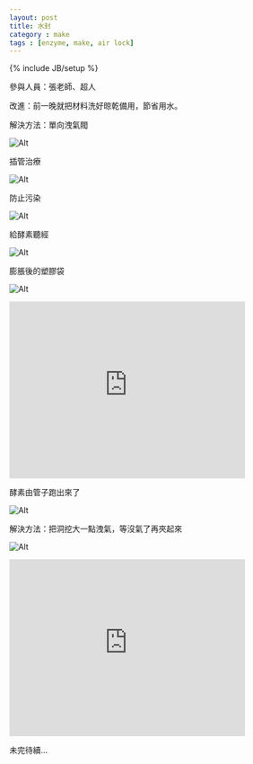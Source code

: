 ```yaml
---
layout: post
title: 水封
category : make
tags : [enzyme, make, air lock]
---
```

{% include JB/setup %}

參與人員：張老師、超人

改進：前一晚就把材料洗好晾乾備用，節省用水。

解決方法：單向洩氣閥

![Alt](/img/make/2012-10-10/DSC00597.JPG)

插管治療

![Alt](/img/make/2012-10-10/DSC00602.JPG)

防止污染

![Alt](/img/make/2012-10-10/DSC00604.JPG)

給酵素聽經

![Alt](/img/make/2012-10-10/DSC00606.JPG)

膨脹後的塑膠袋

![Alt](/img/make/2012-10-10/DSC00608.JPG)

<iframe width="420" height="315" src="http://www.youtube.com/embed/XQC9m63s19I" frameborder="0" allowfullscreen></iframe>

酵素由管子跑出來了

![Alt](/img/make/2012-10-10/DSC00615.JPG)

解決方法：把洞挖大一點洩氣，等沒氣了再夾起來

![Alt](/img/make/2012-10-10/DSC00620.JPG)

<iframe width="420" height="315" src="http://www.youtube.com/embed/WLirFzDogRA" frameborder="0" allowfullscreen></iframe>

未完待續...

